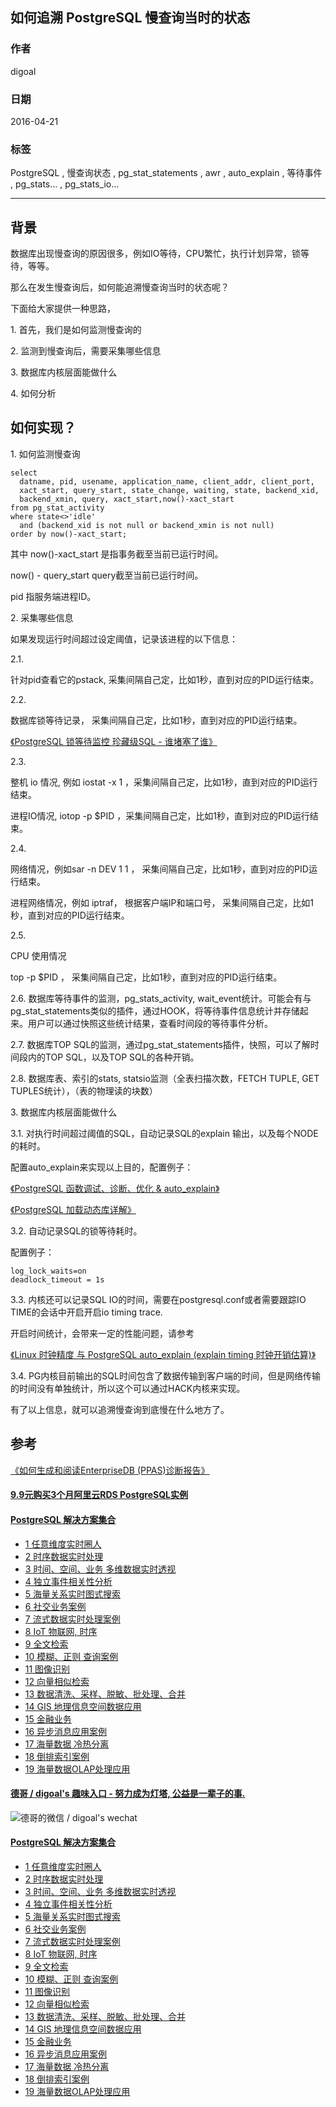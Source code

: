 ## 如何追溯 PostgreSQL 慢查询当时的状态  
         
### 作者          
digoal         
           
### 日期           
2016-04-21        
                    
### 标签        
PostgreSQL , 慢查询状态 , pg_stat_statements , awr , auto_explain , 等待事件 , pg_stats... , pg_stats_io...    
        
----    
       
## 背景        
数据库出现慢查询的原因很多，例如IO等待，CPU繁忙，执行计划异常，锁等待，等等。  
  
那么在发生慢查询后，如何能追溯慢查询当时的状态呢？  
  
下面给大家提供一种思路，  
  
1\. 首先，我们是如何监测慢查询的  
  
2\. 监测到慢查询后，需要采集哪些信息  
  
3\. 数据库内核层面能做什么  
  
4\. 如何分析  
  
## 如何实现？  
  
1\. 如何监测慢查询  
  
```  
select   
  datname, pid, usename, application_name, client_addr, client_port,   
  xact_start, query_start, state_change, waiting, state, backend_xid,   
  backend_xmin, query, xact_start,now()-xact_start   
from pg_stat_activity   
where state<>'idle'   
  and (backend_xid is not null or backend_xmin is not null)   
order by now()-xact_start;    
```  
  
其中 now()-xact_start 是指事务截至当前已运行时间。  
  
now() - query_start query截至当前已运行时间。  
  
pid 指服务端进程ID。  
  
2\. 采集哪些信息  
  
如果发现运行时间超过设定阈值，记录该进程的以下信息：  
  
2\.1\.  
  
针对pid查看它的pstack, 采集间隔自己定，比如1秒，直到对应的PID运行结束。  
  
2\.2\.  
  
数据库锁等待记录， 采集间隔自己定，比如1秒，直到对应的PID运行结束。  
  
[《PostgreSQL 锁等待监控 珍藏级SQL - 谁堵塞了谁》](../201705/20170521_01.md)    
  
2\.3\.  
  
整机 io 情况, 例如 iostat -x 1 ，采集间隔自己定，比如1秒，直到对应的PID运行结束。  
  
进程IO情况, iotop -p $PID ，采集间隔自己定，比如1秒，直到对应的PID运行结束。  
  
2\.4\.  
  
网络情况，例如sar -n DEV 1 1 ， 采集间隔自己定，比如1秒，直到对应的PID运行结束。  
  
进程网络情况，例如 iptraf， 根据客户端IP和端口号， 采集间隔自己定，比如1秒，直到对应的PID运行结束。  
  
2\.5\.  
  
CPU 使用情况  
  
top -p $PID ， 采集间隔自己定，比如1秒，直到对应的PID运行结束。  
  
2\.6\. 数据库等待事件的监测，pg_stats_activity, wait_event统计。可能会有与pg_stat_statements类似的插件，通过HOOK，将等待事件信息统计并存储起来。用户可以通过快照这些统计结果，查看时间段的等待事件分析。  
  
2\.7\. 数据库TOP SQL的监测，通过pg_stat_statements插件，快照，可以了解时间段内的TOP SQL，以及TOP SQL的各种开销。  
  
2\.8\. 数据库表、索引的stats, statsio监测（全表扫描次数，FETCH TUPLE, GET TUPLES统计），（表的物理读的块数）  
  
3\. 数据库内核层面能做什么  
  
3\.1\. 对执行时间超过阈值的SQL，自动记录SQL的explain 输出，以及每个NODE的耗时。  
  
配置auto_explain来实现以上目的，配置例子：  
  
[《PostgreSQL 函数调试、诊断、优化 & auto_explain》](../201611/20161121_02.md)    
  
[《PostgreSQL 加载动态库详解》](../201603/20160316_01.md)    
  
3\.2\. 自动记录SQL的锁等待耗时。  
  
配置例子：  
  
```  
log_lock_waits=on  
deadlock_timeout = 1s  
```  
  
3\.3\. 内核还可以记录SQL IO的时间，需要在postgresql.conf或者需要跟踪IO TIME的会话中开启开启io timing trace.  
  
开启时间统计，会带来一定的性能问题，请参考  
  
[《Linux 时钟精度 与 PostgreSQL auto_explain (explain timing 时钟开销估算)》](../201612/20161228_02.md)    
  
3\.4\. PG内核目前输出的SQL时间包含了数据传输到客户端的时间，但是网络传输的时间没有单独统计，所以这个可以通过HACK内核来实现。  
  
有了以上信息，就可以追溯慢查询到底慢在什么地方了。  
  
## 参考
[《如何生成和阅读EnterpriseDB (PPAS)诊断报告》](../201606/20160628_01.md)    
  
  
  
  
  
  
  
  
  
  
  
  
  
  
  
  
  
  
  
  
  
  
  
  
  
  
  
  
  
  
  
  
  
  
  
  
  
  
  
  
  
  
  
  
  
#### [9.9元购买3个月阿里云RDS PostgreSQL实例](https://www.aliyun.com/database/postgresqlactivity "57258f76c37864c6e6d23383d05714ea")
  
  
#### [PostgreSQL 解决方案集合](https://yq.aliyun.com/topic/118 "40cff096e9ed7122c512b35d8561d9c8")
- [1 任意维度实时圈人](https://yq.aliyun.com/topic/118 "40cff096e9ed7122c512b35d8561d9c8")
- [2 时序数据实时处理](https://yq.aliyun.com/topic/118 "40cff096e9ed7122c512b35d8561d9c8")
- [3 时间、空间、业务 多维数据实时透视](https://yq.aliyun.com/topic/118 "40cff096e9ed7122c512b35d8561d9c8")
- [4 独立事件相关性分析](https://yq.aliyun.com/topic/118 "40cff096e9ed7122c512b35d8561d9c8")
- [5 海量关系实时图式搜索](https://yq.aliyun.com/topic/118 "40cff096e9ed7122c512b35d8561d9c8")
- [6 社交业务案例](https://yq.aliyun.com/topic/118 "40cff096e9ed7122c512b35d8561d9c8")
- [7 流式数据实时处理案例](https://yq.aliyun.com/topic/118 "40cff096e9ed7122c512b35d8561d9c8")
- [8 IoT 物联网, 时序](https://yq.aliyun.com/topic/118 "40cff096e9ed7122c512b35d8561d9c8")
- [9 全文检索](https://yq.aliyun.com/topic/118 "40cff096e9ed7122c512b35d8561d9c8")
- [10 模糊、正则 查询案例](https://yq.aliyun.com/topic/118 "40cff096e9ed7122c512b35d8561d9c8")
- [11 图像识别](https://yq.aliyun.com/topic/118 "40cff096e9ed7122c512b35d8561d9c8")
- [12 向量相似检索](https://yq.aliyun.com/topic/118 "40cff096e9ed7122c512b35d8561d9c8")
- [13 数据清洗、采样、脱敏、批处理、合并](https://yq.aliyun.com/topic/118 "40cff096e9ed7122c512b35d8561d9c8")
- [14 GIS 地理信息空间数据应用](https://yq.aliyun.com/topic/118 "40cff096e9ed7122c512b35d8561d9c8")
- [15 金融业务](https://yq.aliyun.com/topic/118 "40cff096e9ed7122c512b35d8561d9c8")
- [16 异步消息应用案例](https://yq.aliyun.com/topic/118 "40cff096e9ed7122c512b35d8561d9c8")
- [17 海量数据 冷热分离](https://yq.aliyun.com/topic/118 "40cff096e9ed7122c512b35d8561d9c8")
- [18 倒排索引案例](https://yq.aliyun.com/topic/118 "40cff096e9ed7122c512b35d8561d9c8")
- [19 海量数据OLAP处理应用](https://yq.aliyun.com/topic/118 "40cff096e9ed7122c512b35d8561d9c8")
  
  
#### [德哥 / digoal's 趣味入口 - 努力成为灯塔, 公益是一辈子的事.](https://github.com/digoal/blog/blob/master/README.md "22709685feb7cab07d30f30387f0a9ae")
  
  
![德哥的微信 / digoal's wechat](../pic/digoal_weixin.jpg "f7ad92eeba24523fd47a6e1a0e691b59")
  
  
#### [PostgreSQL 解决方案集合](https://yq.aliyun.com/topic/118 "40cff096e9ed7122c512b35d8561d9c8")
- [1 任意维度实时圈人](https://yq.aliyun.com/topic/118 "40cff096e9ed7122c512b35d8561d9c8")
- [2 时序数据实时处理](https://yq.aliyun.com/topic/118 "40cff096e9ed7122c512b35d8561d9c8")
- [3 时间、空间、业务 多维数据实时透视](https://yq.aliyun.com/topic/118 "40cff096e9ed7122c512b35d8561d9c8")
- [4 独立事件相关性分析](https://yq.aliyun.com/topic/118 "40cff096e9ed7122c512b35d8561d9c8")
- [5 海量关系实时图式搜索](https://yq.aliyun.com/topic/118 "40cff096e9ed7122c512b35d8561d9c8")
- [6 社交业务案例](https://yq.aliyun.com/topic/118 "40cff096e9ed7122c512b35d8561d9c8")
- [7 流式数据实时处理案例](https://yq.aliyun.com/topic/118 "40cff096e9ed7122c512b35d8561d9c8")
- [8 IoT 物联网, 时序](https://yq.aliyun.com/topic/118 "40cff096e9ed7122c512b35d8561d9c8")
- [9 全文检索](https://yq.aliyun.com/topic/118 "40cff096e9ed7122c512b35d8561d9c8")
- [10 模糊、正则 查询案例](https://yq.aliyun.com/topic/118 "40cff096e9ed7122c512b35d8561d9c8")
- [11 图像识别](https://yq.aliyun.com/topic/118 "40cff096e9ed7122c512b35d8561d9c8")
- [12 向量相似检索](https://yq.aliyun.com/topic/118 "40cff096e9ed7122c512b35d8561d9c8")
- [13 数据清洗、采样、脱敏、批处理、合并](https://yq.aliyun.com/topic/118 "40cff096e9ed7122c512b35d8561d9c8")
- [14 GIS 地理信息空间数据应用](https://yq.aliyun.com/topic/118 "40cff096e9ed7122c512b35d8561d9c8")
- [15 金融业务](https://yq.aliyun.com/topic/118 "40cff096e9ed7122c512b35d8561d9c8")
- [16 异步消息应用案例](https://yq.aliyun.com/topic/118 "40cff096e9ed7122c512b35d8561d9c8")
- [17 海量数据 冷热分离](https://yq.aliyun.com/topic/118 "40cff096e9ed7122c512b35d8561d9c8")
- [18 倒排索引案例](https://yq.aliyun.com/topic/118 "40cff096e9ed7122c512b35d8561d9c8")
- [19 海量数据OLAP处理应用](https://yq.aliyun.com/topic/118 "40cff096e9ed7122c512b35d8561d9c8")
  
